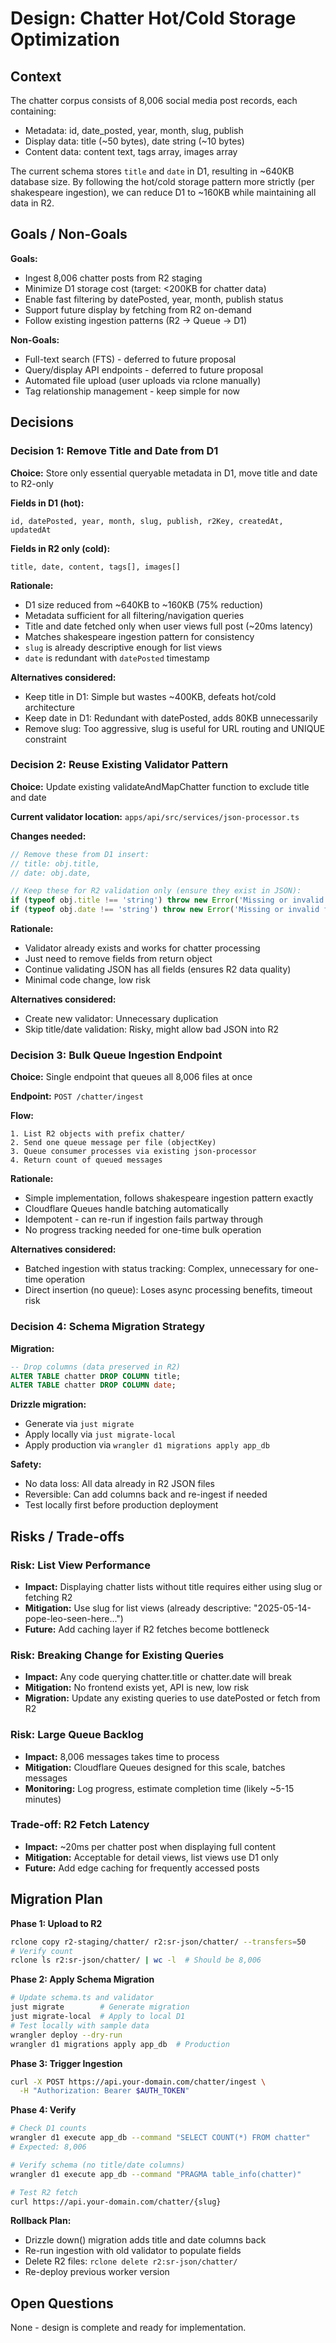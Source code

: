 # Design: Chatter Hot/Cold Storage Optimization

## Context

The chatter corpus consists of 8,006 social media post records, each containing:
- Metadata: id, date_posted, year, month, slug, publish
- Display data: title (~50 bytes), date string (~10 bytes)
- Content data: content text, tags array, images array

The current schema stores `title` and `date` in D1, resulting in ~640KB database size. By following the hot/cold storage pattern more strictly (per shakespeare ingestion), we can reduce D1 to ~160KB while maintaining all data in R2.

## Goals / Non-Goals

**Goals:**
- Ingest 8,006 chatter posts from R2 staging
- Minimize D1 storage cost (target: <200KB for chatter data)
- Enable fast filtering by datePosted, year, month, publish status
- Support future display by fetching from R2 on-demand
- Follow existing ingestion patterns (R2 → Queue → D1)

**Non-Goals:**
- Full-text search (FTS) - deferred to future proposal
- Query/display API endpoints - deferred to future proposal
- Automated file upload (user uploads via rclone manually)
- Tag relationship management - keep simple for now

## Decisions

### Decision 1: Remove Title and Date from D1

**Choice:** Store only essential queryable metadata in D1, move title and date to R2-only

**Fields in D1 (hot):**
```
id, datePosted, year, month, slug, publish, r2Key, createdAt, updatedAt
```

**Fields in R2 only (cold):**
```
title, date, content, tags[], images[]
```

**Rationale:**
- D1 size reduced from ~640KB to ~160KB (75% reduction)
- Metadata sufficient for all filtering/navigation queries
- Title and date fetched only when user views full post (~20ms latency)
- Matches shakespeare ingestion pattern for consistency
- `slug` is already descriptive enough for list views
- `date` is redundant with `datePosted` timestamp

**Alternatives considered:**
- Keep title in D1: Simple but wastes ~400KB, defeats hot/cold architecture
- Keep date in D1: Redundant with datePosted, adds 80KB unnecessarily
- Remove slug: Too aggressive, slug is useful for URL routing and UNIQUE constraint

### Decision 2: Reuse Existing Validator Pattern

**Choice:** Update existing validateAndMapChatter function to exclude title and date

**Current validator location:** `apps/api/src/services/json-processor.ts`

**Changes needed:**
```typescript
// Remove these from D1 insert:
// title: obj.title,
// date: obj.date,

// Keep these for R2 validation only (ensure they exist in JSON):
if (typeof obj.title !== 'string') throw new Error('Missing or invalid field: title');
if (typeof obj.date !== 'string') throw new Error('Missing or invalid field: date');
```

**Rationale:**
- Validator already exists and works for chatter processing
- Just need to remove fields from return object
- Continue validating JSON has all fields (ensures R2 data quality)
- Minimal code change, low risk

**Alternatives considered:**
- Create new validator: Unnecessary duplication
- Skip title/date validation: Risky, might allow bad JSON into R2

### Decision 3: Bulk Queue Ingestion Endpoint

**Choice:** Single endpoint that queues all 8,006 files at once

**Endpoint:** `POST /chatter/ingest`

**Flow:**
```
1. List R2 objects with prefix chatter/
2. Send one queue message per file (objectKey)
3. Queue consumer processes via existing json-processor
4. Return count of queued messages
```

**Rationale:**
- Simple implementation, follows shakespeare ingestion pattern exactly
- Cloudflare Queues handle batching automatically
- Idempotent - can re-run if ingestion fails partway through
- No progress tracking needed for one-time bulk operation

**Alternatives considered:**
- Batched ingestion with status tracking: Complex, unnecessary for one-time operation
- Direct insertion (no queue): Loses async processing benefits, timeout risk

### Decision 4: Schema Migration Strategy

**Migration:**
```sql
-- Drop columns (data preserved in R2)
ALTER TABLE chatter DROP COLUMN title;
ALTER TABLE chatter DROP COLUMN date;
```

**Drizzle migration:**
- Generate via `just migrate`
- Apply locally via `just migrate-local`
- Apply production via `wrangler d1 migrations apply app_db`

**Safety:**
- No data loss: All data already in R2 JSON files
- Reversible: Can add columns back and re-ingest if needed
- Test locally first before production deployment

## Risks / Trade-offs

### Risk: List View Performance

- **Impact:** Displaying chatter lists without title requires either using slug or fetching R2
- **Mitigation:** Use slug for list views (already descriptive: "2025-05-14-pope-leo-seen-here...")
- **Future:** Add caching layer if R2 fetches become bottleneck

### Risk: Breaking Change for Existing Queries

- **Impact:** Any code querying chatter.title or chatter.date will break
- **Mitigation:** No frontend exists yet, API is new, low risk
- **Migration:** Update any existing queries to use datePosted or fetch from R2

### Risk: Large Queue Backlog

- **Impact:** 8,006 messages takes time to process
- **Mitigation:** Cloudflare Queues designed for this scale, batches messages
- **Monitoring:** Log progress, estimate completion time (likely ~5-15 minutes)

### Trade-off: R2 Fetch Latency

- **Impact:** ~20ms per chatter post when displaying full content
- **Mitigation:** Acceptable for detail views, list views use D1 only
- **Future:** Add edge caching for frequently accessed posts

## Migration Plan

**Phase 1: Upload to R2**
```bash
rclone copy r2-staging/chatter/ r2:sr-json/chatter/ --transfers=50
# Verify count
rclone ls r2:sr-json/chatter/ | wc -l  # Should be 8,006
```

**Phase 2: Apply Schema Migration**
```bash
# Update schema.ts and validator
just migrate        # Generate migration
just migrate-local  # Apply to local D1
# Test locally with sample data
wrangler deploy --dry-run
wrangler d1 migrations apply app_db  # Production
```

**Phase 3: Trigger Ingestion**
```bash
curl -X POST https://api.your-domain.com/chatter/ingest \
  -H "Authorization: Bearer $AUTH_TOKEN"
```

**Phase 4: Verify**
```bash
# Check D1 counts
wrangler d1 execute app_db --command "SELECT COUNT(*) FROM chatter"
# Expected: 8,006

# Verify schema (no title/date columns)
wrangler d1 execute app_db --command "PRAGMA table_info(chatter)"

# Test R2 fetch
curl https://api.your-domain.com/chatter/{slug}
```

**Rollback Plan:**
- Drizzle down() migration adds title and date columns back
- Re-run ingestion with old validator to populate fields
- Delete R2 files: `rclone delete r2:sr-json/chatter/`
- Re-deploy previous worker version

## Open Questions

None - design is complete and ready for implementation.
